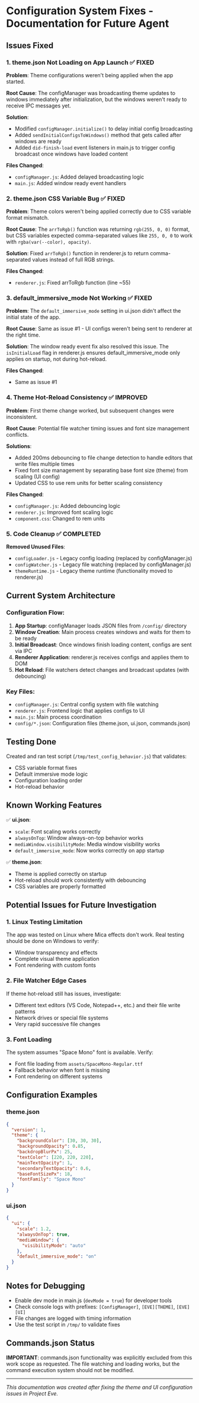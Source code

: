 # Configuration System Fixes - Documentation for Future Agent

## Issues Fixed

### 1. theme.json Not Loading on App Launch ✅ FIXED
**Problem**: Theme configurations weren't being applied when the app started.

**Root Cause**: The configManager was broadcasting theme updates to windows immediately after initialization, but the windows weren't ready to receive IPC messages yet.

**Solution**: 
- Modified `configManager.initialize()` to delay initial config broadcasting
- Added `sendInitialConfigsToWindows()` method that gets called after windows are ready
- Added `did-finish-load` event listeners in main.js to trigger config broadcast once windows have loaded content

**Files Changed**:
- `configManager.js`: Added delayed broadcasting logic
- `main.js`: Added window ready event handlers

### 2. theme.json CSS Variable Bug ✅ FIXED
**Problem**: Theme colors weren't being applied correctly due to CSS variable format mismatch.

**Root Cause**: The `arrToRgb()` function was returning `rgb(255, 0, 0)` format, but CSS variables expected comma-separated values like `255, 0, 0` to work with `rgba(var(--color), opacity)`.

**Solution**: Fixed `arrToRgb()` function in renderer.js to return comma-separated values instead of full RGB strings.

**Files Changed**:
- `renderer.js`: Fixed arrToRgb function (line ~55)

### 3. default_immersive_mode Not Working ✅ FIXED  
**Problem**: The `default_immersive_mode` setting in ui.json didn't affect the initial state of the app.

**Root Cause**: Same as issue #1 - UI configs weren't being sent to renderer at the right time.

**Solution**: The window ready event fix also resolved this issue. The `isInitialLoad` flag in renderer.js ensures default_immersive_mode only applies on startup, not during hot-reload.

**Files Changed**:
- Same as issue #1

### 4. Theme Hot-Reload Consistency ✅ IMPROVED
**Problem**: First theme change worked, but subsequent changes were inconsistent.

**Root Cause**: Potential file watcher timing issues and font size management conflicts.

**Solutions**:
- Added 200ms debouncing to file change detection to handle editors that write files multiple times
- Fixed font size management by separating base font size (theme) from scaling (UI config)
- Updated CSS to use rem units for better scaling consistency

**Files Changed**:
- `configManager.js`: Added debouncing logic
- `renderer.js`: Improved font scaling logic
- `component.css`: Changed to rem units

### 5. Code Cleanup ✅ COMPLETED
**Removed Unused Files**:
- `configLoader.js` - Legacy config loading (replaced by configManager.js)
- `configWatcher.js` - Legacy file watching (replaced by configManager.js)  
- `themeRuntime.js` - Legacy theme runtime (functionality moved to renderer.js)

## Current System Architecture

### Configuration Flow:
1. **App Startup**: configManager loads JSON files from `/config/` directory
2. **Window Creation**: Main process creates windows and waits for them to be ready
3. **Initial Broadcast**: Once windows finish loading content, configs are sent via IPC
4. **Renderer Application**: renderer.js receives configs and applies them to DOM
5. **Hot Reload**: File watchers detect changes and broadcast updates (with debouncing)

### Key Files:
- `configManager.js`: Central config system with file watching
- `renderer.js`: Frontend logic that applies configs to UI
- `main.js`: Main process coordination
- `config/*.json`: Configuration files (theme.json, ui.json, commands.json)

## Testing Done

Created and ran test script (`/tmp/test_config_behavior.js`) that validates:
- CSS variable format fixes
- Default immersive mode logic
- Configuration loading order
- Hot-reload behavior

## Known Working Features

✅ **ui.json**:
- `scale`: Font scaling works correctly
- `alwaysOnTop`: Window always-on-top behavior works
- `mediaWindow.visibilityMode`: Media window visibility works
- `default_immersive_mode`: Now works correctly on app startup

✅ **theme.json**:
- Theme is applied correctly on startup
- Hot-reload should work consistently with debouncing
- CSS variables are properly formatted

## Potential Issues for Future Investigation

### 1. Linux Testing Limitation
The app was tested on Linux where Mica effects don't work. Real testing should be done on Windows to verify:
- Window transparency and effects
- Complete visual theme application
- Font rendering with custom fonts

### 2. File Watcher Edge Cases
If theme hot-reload still has issues, investigate:
- Different text editors (VS Code, Notepad++, etc.) and their file write patterns
- Network drives or special file systems
- Very rapid successive file changes

### 3. Font Loading
The system assumes "Space Mono" font is available. Verify:
- Font file loading from `assets/SpaceMono-Regular.ttf`
- Fallback behavior when font is missing
- Font rendering on different systems

## Configuration Examples

### theme.json
```json
{
  "version": 1,
  "theme": {
    "backgroundColor": [30, 30, 30],
    "backgroundOpacity": 0.85,
    "backdropBlurPx": 25,
    "textColor": [220, 220, 220],
    "mainTextOpacity": 1,
    "secondaryTextOpacity": 0.6,
    "baseFontSizePx": 18,
    "fontFamily": "Space Mono"
  }
}
```

### ui.json
```json
{
  "ui": {
    "scale": 1.2,
    "alwaysOnTop": true,
    "mediaWindow": {
      "visibilityMode": "auto"
    },
    "default_immersive_mode": "on"
  }
}
```

## Notes for Debugging

- Enable dev mode in main.js (`devMode = true`) for developer tools
- Check console logs with prefixes: `[ConfigManager]`, `[EVE][THEME]`, `[EVE][UI]`
- File changes are logged with timing information
- Use the test script in `/tmp/` to validate fixes

## Commands.json Status

**IMPORTANT**: commands.json functionality was explicitly excluded from this work scope as requested. The file watching and loading works, but the command execution system should not be modified.

---

*This documentation was created after fixing the theme and UI configuration issues in Project Eve.*